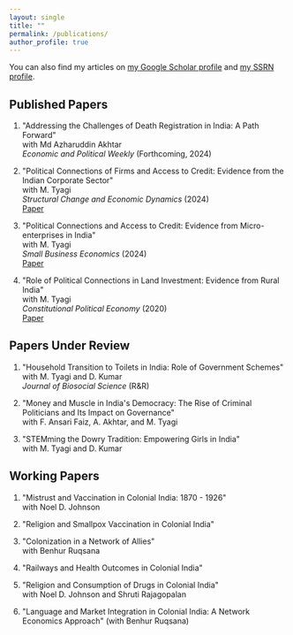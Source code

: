 ```yaml
---
layout: single
title: ""
permalink: /publications/
author_profile: true
---
```


You can also find my articles on [my Google Scholar profile](https://scholar.google.com/citations?hl=en&user=HeXslZEAAAAJ) and [my SSRN profile](https://papers.ssrn.com/sol3/cf_dev/AbsByAuth.cfm?per_id=2742099).

## Published Papers

1. "Addressing the Challenges of Death Registration in India: A Path Forward"  
   with Md Azharuddin Akhtar  
   *Economic and Political Weekly* (Forthcoming, 2024)

2. "Political Connections of Firms and Access to Credit: Evidence from the Indian Corporate Sector"  
   with M. Tyagi  
   *Structural Change and Economic Dynamics* (2024)  
   [Paper](https://doi.org/10.1016/j.strueco.2024.03.006)

3. "Political Connections and Access to Credit: Evidence from Micro-enterprises in India"  
   with M. Tyagi  
   *Small Business Economics* (2024)  
   [Paper](https://doi.org/10.1007/s11187-024-00950-y)

4. "Role of Political Connections in Land Investment: Evidence from Rural India"  
   with M. Tyagi  
   *Constitutional Political Economy* (2020)  
   [Paper](https://doi.org/10.1007/s10602-019-09293-3)

## Papers Under Review

1. "Household Transition to Toilets in India: Role of Government Schemes"  
   with M. Tyagi and D. Kumar  
   *Journal of Biosocial Science* (R&R)

2. "Money and Muscle in India's Democracy: The Rise of Criminal Politicians and Its Impact on Governance"  
   with F. Ansari Faiz, A. Akhtar, and M. Tyagi  


3. "STEMming the Dowry Tradition: Empowering Girls in India"  
   with M. Tyagi and D. Kumar  
   
## Working Papers

1. "Mistrust and Vaccination in Colonial India: 1870 - 1926"  
   with Noel D. Johnson

2. "Religion and Smallpox Vaccination in Colonial India"

3. "Colonization in a Network of Allies"  
   with Benhur Ruqsana

4. "Railways and Health Outcomes in Colonial India"

5. "Religion and Consumption of Drugs in Colonial India"  
   with Noel D. Johnson and Shruti Rajagopalan

6. "Language and Market Integration in Colonial India: A Network Economics Approach" (with Benhur Ruqsana)